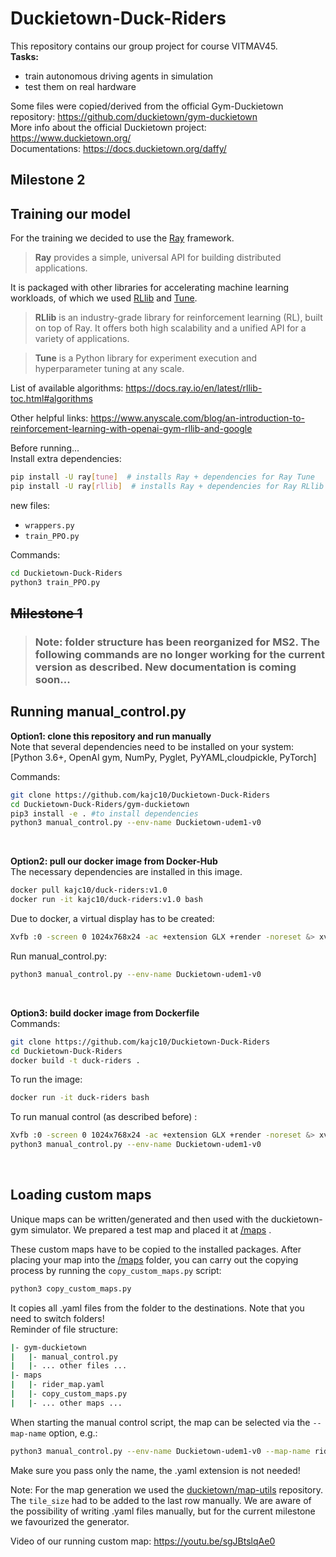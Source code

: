 # Duckietown-Duck-Riders
This repository contains our group project for course VITMAV45.  
**Tasks:**
- train autonomous driving agents in simulation
- test them on real hardware

Some files were copied/derived from the official Gym-Duckietown repository: https://github.com/duckietown/gym-duckietown  
More info about the official Duckietown project: https://www.duckietown.org/  
Documentations: https://docs.duckietown.org/daffy/


## <b>Milestone 2</b> 
## Training our model
For the training we decided to use the [Ray](https://docs.ray.io/en/latest/) framework.
>**Ray** provides a simple, universal API for building distributed applications.

It is packaged with other libraries for accelerating machine learning workloads, of which we used [RLlib](https://docs.ray.io/en/latest/rllib.html) and [Tune](https://docs.ray.io/en/master/tune/index.html).

>**RLlib** is an industry-grade library for reinforcement learning (RL), built on top of Ray. It offers both high scalability and a unified API for a variety of applications.

>**Tune** is a Python library for experiment execution and hyperparameter tuning at any scale.


List of available algorithms: https://docs.ray.io/en/latest/rllib-toc.html#algorithms

Other helpful links: https://www.anyscale.com/blog/an-introduction-to-reinforcement-learning-with-openai-gym-rllib-and-google

Before running...  
Install extra dependencies:
```bash
pip install -U ray[tune]  # installs Ray + dependencies for Ray Tune
pip install -U ray[rllib]  # installs Ray + dependencies for Ray RLlib
```

new files:
- `wrappers.py`
- `train_PPO.py`

Commands:
```bash
cd Duckietown-Duck-Riders
python3 train_PPO.py
```


## <del><b>Milestone 1</b></del>
>### Note: folder structure has been reorganized for MS2. The following commands are no longer working for the current version as described. New documentation is coming soon...
## Running manual_control.py

**Option1: clone this repository and run manually**
<br>Note that several dependencies need to be installed on your system:<br> [Python 3.6+, OpenAI gym, NumPy, Pyglet, PyYAML,cloudpickle, PyTorch]

Commands:
```bash
git clone https://github.com/kajc10/Duckietown-Duck-Riders
cd Duckietown-Duck-Riders/gym-duckietown
pip3 install -e . #to install dependencies
python3 manual_control.py --env-name Duckietown-udem1-v0
```
<br>

**Option2: pull our docker image from Docker-Hub**
<br>The necessary dependencies are installed in this image.
```bash
docker pull kajc10/duck-riders:v1.0
docker run -it kajc10/duck-riders:v1.0 bash
```
Due to docker, a virtual display has to be created:
```bash
Xvfb :0 -screen 0 1024x768x24 -ac +extension GLX +render -noreset &> xvfb.log & export DISPLAY=:0
```
Run manual_control.py:
```bash
python3 manual_control.py --env-name Duckietown-udem1-v0
```
<br>

**Option3: build docker image from Dockerfile**
<br>Commands:
```bash
git clone https://github.com/kajc10/Duckietown-Duck-Riders
cd Duckietown-Duck-Riders
docker build -t duck-riders .
```
To run the image:
```bash
docker run -it duck-riders bash
```
To run manual control (as described before) :
```bash
Xvfb :0 -screen 0 1024x768x24 -ac +extension GLX +render -noreset &> xvfb.log & export DISPLAY=:0
python3 manual_control.py --env-name Duckietown-udem1-v0
```
<br>

## Loading custom maps
Unique maps can be written/generated and then used with the duckietown-gym simulator.
We prepared a test map and placed it at [/maps](/maps) .

These custom maps have to be copied to the installed packages. 
After placing your map into the [/maps](/maps) folder, you can carry out the copying process by running the `copy_custom_maps.py` script:
```bash
python3 copy_custom_maps.py
```
 It copies all .yaml files from the folder to the destinations. Note that you need to switch folders! <br>Reminder of file structure:
 ```bash
|- gym-duckietown
|   |- manual_control.py
|   |- ... other files ...
|- maps
|   |- rider_map.yaml 
|   |- copy_custom_maps.py
|   |- ... other maps ...

 ```

When starting the manual control script, the map can be selected via the `--map-name` option, e.g.:
```bash
python3 manual_control.py --env-name Duckietown-udem1-v0 --map-name rider_map
```
Make sure you pass only the name, the .yaml extension is not needed!

Note: For the map generation we used the [duckietown/map-utils](https://github.com/duckietown/map-utils) repository. The `tile_size` had to be added to the last row manually. We are aware of the possibility of writing .yaml files manually, but for the current milestone we favourized the generator.

Video of our running custom map: https://youtu.be/sgJBtslqAe0
